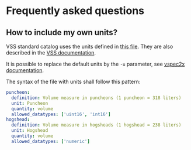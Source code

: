 # Frequently asked questions

## How to include my own units?

VSS standard catalog uses the units defined in [this file](https://github.com/COVESA/vehicle_signal_specification/blob/master/spec/units.yaml).
They are also described in the [VSS documentation](https://github.com/COVESA/vehicle_signal_specification/blob/master/docs-gen/content/rule_set/data_entry/data_units.md).

It is possible to replace the default units by the `-u` parameter, see [vspec2x documentation](docs/vspec2x.md).

The syntax of the file with units shall follow this pattern:

```yaml
puncheon:
  definition: Volume measure in puncheons (1 puncheon = 318 liters)
  unit: Puncheon
  quantity: volume
  allowed_datatypes: ['uint16', 'int16']
hogshead:
  definition: Volume measure in hogsheads (1 hogshead = 238 liters)
  unit: Hogshead
  quantity: volume
  allowed_datatypes: ['numeric']
```


